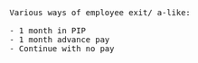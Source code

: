 <pre>

Various ways of employee exit/ a-like:

- 1 month in PIP
- 1 month advance pay
- Continue with no pay

</pre>
